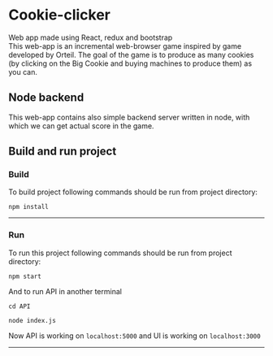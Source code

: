 # Cookie-clicker
Web app made using React, redux and bootstrap  
This web-app is an incremental web-browser game inspired by game developed by Orteil. The goal of the game is to produce as many cookies (by clicking on the Big Cookie and buying machines to produce them) as you can. 
## Node backend
This web-app contains also simple backend server written in node, with which we can get actual score in the game.

## Build and run project
### Build
To build project following commands should be run from project directory:
```
npm install 
```
***
### Run
To run this project following commands should be run from project directory:
```
npm start
```
And to run API in another terminal
```
cd API

node index.js
```
Now API is working on `localhost:5000` and UI is working on `localhost:3000`
***


